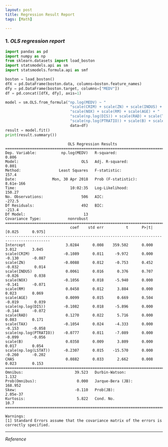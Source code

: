 ```yaml
---
layout: post
title: Regression Result Report
tags: [Math]

---
```


### 1. *OLS regression report*

```python
import pandas as pd
import numpy as np
from sklearn.datasets import load_boston
import statsmodels.api as sm
import statsmodels.formula.api as smf

boston = load_boston()
dfX = pd.DataFrame(boston.data, columns=boston.feature_names)
dfy = pd.DataFrame(boston.target, columns=["MEDV"])
df = pd.concat([dfX, dfy], axis=1)
```


```python
model = sm.OLS.from_formula("np.log(MEDV) ~ "
                             "scale(CRIM) + scale(ZN) + scale(INDUS) + "
                             "scale(NOX) + scale(RM) + scale(AGE) + "
                             "scale(np.log(DIS)) + scale(RAD) + scale(TAX) + "
                             "scale(np.log(PTRATIO)) + scale(B) + scale(np.log(LSTAT)) + CHAS", 
                             data=df)
result = model.fit()
print(result.summary())
```


                                OLS Regression Results                            
    ==============================================================================
    Dep. Variable:           np.log(MEDV)   R-squared:                       0.806
    Model:                            OLS   Adj. R-squared:                  0.801
    Method:                 Least Squares   F-statistic:                     157.4
    Date:                Mon, 30 Apr 2018   Prob (F-statistic):          8.61e-166
    Time:                        10:02:35   Log-Likelihood:                 150.27
    No. Observations:                 506   AIC:                            -272.5
    Df Residuals:                     492   BIC:                            -213.4
    Df Model:                          13                                         
    Covariance Type:            nonrobust                                         
    ==========================================================================================
                                 coef    std err          t      P>|t|      [0.025      0.975]
    ------------------------------------------------------------------------------------------
    Intercept                  3.0284      0.008    359.502      0.000       3.012       3.045
    scale(CRIM)               -0.1089      0.011     -9.972      0.000      -0.130      -0.087
    scale(ZN)                 -0.0088      0.012     -0.753      0.452      -0.032       0.014
    scale(INDUS)               0.0061      0.016      0.376      0.707      -0.026       0.038
    scale(NOX)                -0.1056      0.018     -5.940      0.000      -0.141      -0.071
    scale(RM)                  0.0458      0.012      3.884      0.000       0.023       0.069
    scale(AGE)                 0.0099      0.015      0.669      0.504      -0.019       0.039
    scale(np.log(DIS))        -0.1082      0.018     -5.896      0.000      -0.144      -0.072
    scale(RAD)                 0.1270      0.022      5.716      0.000       0.083       0.171
    scale(TAX)                -0.1054      0.024     -4.333      0.000      -0.153      -0.058
    scale(np.log(PTRATIO))    -0.0777      0.011     -7.089      0.000      -0.099      -0.056
    scale(B)                   0.0358      0.009      3.809      0.000       0.017       0.054
    scale(np.log(LSTAT))      -0.2307      0.015    -15.570      0.000      -0.260      -0.202
    CHAS                       0.0882      0.033      2.662      0.008       0.023       0.153
    ==============================================================================
    Omnibus:                       39.523   Durbin-Watson:                   1.132
    Prob(Omnibus):                  0.000   Jarque-Bera (JB):              168.952
    Skew:                          -0.110   Prob(JB):                     2.05e-37
    Kurtosis:                       5.822   Cond. No.                         10.7
    ==============================================================================
    
    Warnings:
    [1] Standard Errors assume that the covariance matrix of the errors is correctly specified.


***
*Reference*
